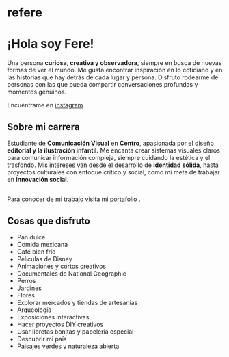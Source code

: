 # refere
# ¡Hola soy Fere!
Una persona **curiosa, creativa y observadora**, siempre en busca de nuevas formas de ver el mundo. Me gusta encontrar inspiración en lo cotidiano y en las historias que hay detrás de cada lugar y persona.  Disfruto rodearme de personas con las que pueda compartir conversaciones profundas y momentos genuinos.  

Encuéntrame en [instagram](https://www.instagram.com/reginaferegrinoag/)
## Sobre mi carrera
Estudiante de **Comunicación Visual** en **Centro**, apasionada por el diseño **editorial y la  ilustración  infantil.** Me encanta crear sistemas visuales claros para comunicar información compleja, siempre cuidando la estética y el trasfondo. Mis intereses van desde el desarrollo de **identidad sólida**, hasta proyectos culturales con enfoque crítico y social, como mi meta de trabajar en **innovación social**.


## 
 Para conocer de mi trabajo visita mi [ portafolio ](https://readymag.website/u1607494166/5521091/) . 
## 

## Cosas que disfruto
    
-   Pan dulce 
-   Comida mexicana 
-   Café bien frío
-   Películas de Disney
-   Animaciones y cortos creativos
-   Documentales de National Geographic
-   Perros
-   Jardines 
-   Flores  
-   Explorar mercados y tiendas de artesanías
-   Arqueología 
-  Exposiciones interactivas
- Hacer proyectos DIY creativos
- Usar libretas bonitas y papelería especial
- Descubrir mi país
- Paisajes verdes y naturaleza abierta

            